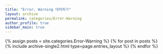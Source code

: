 ```yaml
---
title: "Error, Warning 대처하기"
layout: archive
permalink: categories/Error-Warning
author_profile: true
sidebar_main: true
---
```



{% assign posts = site.categories.Error-Warning %}
{% for post in posts %} {% include archive-single2.html type=page.entries_layout %} {% endfor %}